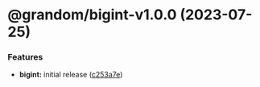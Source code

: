 # @grandom/bigint-v1.0.0 (2023-07-25)


### Features

* **bigint:** initial release ([c253a7e](https://github.com/grandom-library/grandom-js/commit/c253a7e03d0dde8b052c08fa17ea57f8703fcf81))

